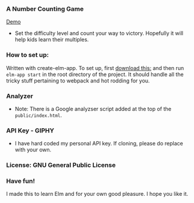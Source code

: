 ### A Number Counting Game

[Demo](https://BKSpurgeon.github.io/numberCounter)

* Set the difficulty level and count your way to victory. Hopefully it will help kids learn their multiples.

### How to set up:

Written with create-elm-app. To set up, first [download this:](https://github.com/halfzebra/create-elm-app) and then run `elm-app start` in the root directory of the project. It should handle all the tricky stuff pertaining to webpack and hot rodding for you.

### Analyzer

* Note: There is a Google analyzser script added at the top of the `public/index.html`.

### API Key - GIPHY

* I have hard coded my personal API key. If cloning, please do replace with your own.

### License: GNU General Public License


### Have fun!

I made this to learn Elm and for your own good pleasure. I hope you like it.